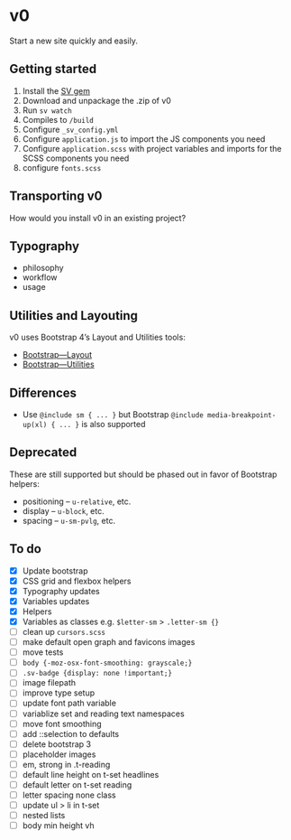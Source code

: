 # v0
Start a new site quickly and easily.

## Getting started
1. Install the [SV gem](https://github.com/XXIX/smallvictories-gem)
2. Download and unpackage the .zip of v0
2. Run `sv watch`
3. Compiles to `/build`
4. Configure `_sv_config.yml`
5. Configure `application.js` to import the JS components you need
6. Configure `application.scss` with project variables and imports for the SCSS components you need
2. configure `fonts.scss`

## Transporting v0
How would you install v0 in an existing project?

## Typography
- philosophy
- workflow
- usage

## Utilities and Layouting
v0 uses Bootstrap 4’s Layout and Utilities tools:

- [Bootstrap—Layout](https://getbootstrap.com/docs/4.1/layout/overview/)
- [Bootstrap—Utilities](https://getbootstrap.com/docs/4.1/utilities/borders/)

## Differences
- Use `@include sm { ... }` but Bootstrap `@include media-breakpoint-up(xl) { ... }` is also supported

## Deprecated
These are still supported but should be phased out in favor of Bootstrap helpers:

- positioning – `u-relative`, etc.
- display – `u-block`, etc.
- spacing – `u-sm-pvlg`, etc.

## To do
+ [x] Update bootstrap
+ [x] CSS grid and flexbox helpers
+ [x] Typography updates
+ [x] Variables updates
+ [x] Helpers
+ [x] Variables as classes e.g. `$letter-sm` > `.letter-sm {}`
+ [ ] clean up `cursors.scss`
+ [ ] make default open graph and favicons images
+ [ ] move tests
+ [ ] `body {-moz-osx-font-smoothing: grayscale;}`
+ [ ] `.sv-badge {display: none !important;}`
+ [ ] image filepath
+ [ ] improve type setup
+ [ ] update font path variable
+ [ ] variablize set and reading text namespaces
+ [ ] move font smoothing
+ [ ] add ::selection to defaults
+ [ ] delete bootstrap 3
+ [ ] placeholder images
+ [ ] em, strong in .t-reading
+ [ ] default line height on t-set headlines
+ [ ] default letter on t-set reading
+ [ ] letter spacing none class
+ [ ] update ul > li in t-set
+ [ ] nested lists
+ [ ] body min height vh
